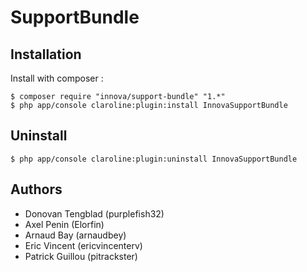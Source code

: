 # SupportBundle

## Installation

Install with composer :

    $ composer require "innova/support-bundle" "1.*"
    $ php app/console claroline:plugin:install InnovaSupportBundle

## Uninstall 

    $ php app/console claroline:plugin:uninstall InnovaSupportBundle

## Authors

* Donovan Tengblad (purplefish32)
* Axel Penin (Elorfin)
* Arnaud Bay (arnaudbey)
* Eric Vincent (ericvincenterv)
* Patrick Guillou (pitrackster)